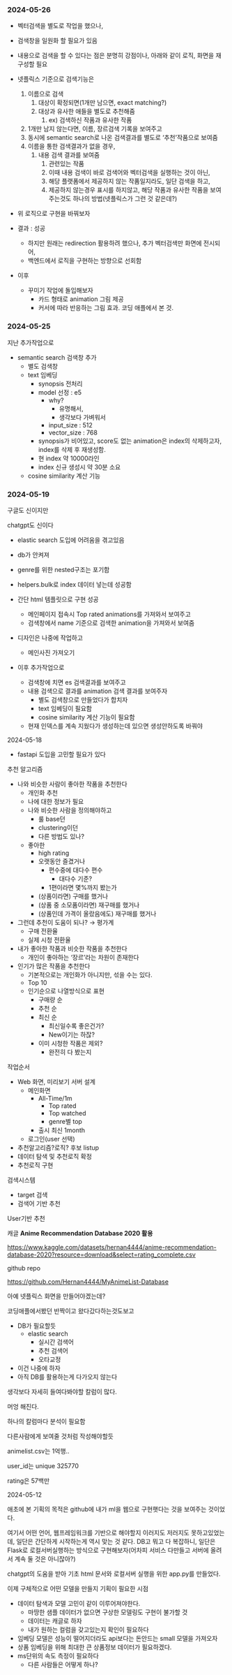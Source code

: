 ### 2024-05-26

- 벡터검색을 별도로 작업을 했으나,
- 검색창을 일원화 할 필요가 있음
- 내용으로 검색을 할 수 있다는 점은 분명히 강점이나, 아래와 같이 로직, 화면을 재구성할 필요

- 넷플릭스 기준으로 검색기능은
    1. 이름으로 검색
        1. 대상이 확정되면(1개만 남으면, exact matching?)
        2. 대상과 유사한 애들을 별도로 추천해줌
            1. ex) 검색하신 작품과 유사한 작품
    2. 1개만 남지 않는다면, 이름, 장르검색 기록을 보여주고
    3. 동시에 semantic search로 나온 검색결과를 별도로 ‘추천’작품으로 보여줌
    4. 이름을 통한 검색결과가 없을 경우,
        1. 내용 검색 결과를 보여줌
            1. 관련있는 작품
            2. 이때 내용 검색이 바로 검색어와 벡터검색을 실행하는 것이 아닌,
            3. 해당 플랫폼에서 제공하지 않는 작품일지라도, 일단 검색을 하고,
            4. 제공하지 않는경우 표시를 하지않고, 해당 작품과 유사한 작품을 보여주는것도 하나의 방법(넷플릭스가 그런 것 같은데?)
- 위 로직으로 구현을 바꿔보자
- 결과 : 성공
    - 하지만 원래는 redirection 활용하려 했으나, 추가 벡터검색만 화면에 전시되어,
    - 백엔드에서 로직을 구현하는 방향으로 선회함

- 이후
    - 꾸미기 작업에 돌입해보자
        - 카드 형태로 animation 그림 제공
        - 커서에 따라 반응하는 그림 효과. 코딩 애플에서 본 것.

### 2024-05-25

지난 추가작업으로

- semantic search 검색창 추가
    - 별도 검색창
    - text 임베딩
        - synopsis 전처리
        - model 선정 : e5
            - why?
                - 유명해서,
                - 생각보다 가벼워서
            - input_size : 512
            - vector_size : 768
        - synopsis가 비어있고, score도 없는 animation은 index의 삭제하고자, index를 삭제 후 재생성함.
        - 현 index 약 10000라인
        - index 신규 생성시 약 30분 소요
    - cosine similarity 계산 기능

### 2024-05-19

구글도 신이지만

chatgpt도 신이다

- elastic search 도입에 어려움을 겪고있음
- db가 안켜져

- genre를 위한 nested구조는 포기함
- helpers.bulk로 index 데이터 넣는데 성공함
- 간단 html 템플릿으로 구현 성공
    - 메인페이지 접속시 Top rated animations를 가져와서 보여주고
    - 검색창에서 name 기준으로 검색한 animation을 가져와서 보여줌

- 디자인은 나중에 작업하고
    - 메인사진 가져오기
- 이후 추가작업으로
    - 검색창에 치면 es 검색결과를 보여주고
    - 내용 검색으로 결과를 animation 검색 결과를 보여주자
        - 별도 검색창으로 만들었다가 합치자
        - text 임베딩이 필요함
        - cosine similarity 계산 기능이 필요함
    - 현재 인덱스를 계속 지웠다가 생성하는데 있으면 생성안하도록 바꿔야

2024-05-18

- fastapi 도입을 고민할 필요가 있다

추천 알고리즘

- 나와 비슷한 사람이 좋아한 작품을 추천한다
    - 개인화 추천
    - 나에 대한 정보가 필요
    - 나와 비슷한 사람을 정의해야하고
        - 룰 base던
        - clustering이던
        - 다른 방법도 있나?
    - 좋아한
        - high rating
        - 오랫동안 즐겼거나
            - 편수중에 대다수 편수
                - 대다수 기준?
            - 1편이라면 몇%까지 봤는가
        - (상품이라면) 구매를 했거나
        - (상품 중 소모품이라면) 재구매를 했거나
        - (상품인데 가격이 올랐음에도) 재구매를 했거나
- 그런데 추천이 도움이 되나? → 평가계
    - 구매 전환율
    - 실제 시청 전환율
- 내가 좋아한 작품과 비슷한 작품을 추천한다
    - 개인이 좋아하는 ‘장르’라는 차원이 존재한다
- 인기가 많은 작품을 추천한다
    - 기본적으로는 개인화가 아니지만, 섞을 수는 있다.
    - Top 10
    - 인기순으로 나열방식으로 표현
        - 구매량 순
        - 추천 순
        - 최신 순
            - 최신일수록 좋은건가?
            - New이기는 하잖?
        - 이미 시청한 작품은 제외?
            - 완전히 다 봤는지
            

작업순서

- Web 화면, 미리보기 서버 설계
    - 메인화면
        - All-Time/1m
            - Top rated
            - Top watched
            - genre별 top
        - 출시 최신 1month
    - 로그인(user 선택)
- 추천알고리즘?로직? 후보 listup
- 데이터 탐색 및 추천로직 확정
- 추천로직 구현

검색시스템

- target 검색
- 검색어 기반 추천

User기반 추천

캐글 **Anime Recommendation Database 2020 활용**

https://www.kaggle.com/datasets/hernan4444/anime-recommendation-database-2020?resource=download&select=rating_complete.csv

github repo

https://github.com/Hernan4444/MyAnimeList-Database

아예 넷플릭스 화면을 만들어야겠는데?

코딩애플에서봤던 반짝이고 왔다갔다하는것도보고

- DB가 필요할듯
    - elastic search
        - 실시간 검색어
        - 추천 검색어
        - 오타교정
- 이건 나중에 하자
- 아직 DB를 활용하는게 다가오지 않는다

생각보다 자세히 들여다봐야할 칼럼이 많다.

머엉 해진다.

하나의 칼럼마다 분석이 필요함

다른사람에게 보여줄 것처럼 작성해야할듯

animelist.csv는 1억행..

user_id는 unique 325770

rating은 57백만

2024-05-12

애초에 본 기획의 목적은 github에 내가 ml을 웹으로 구현햇다는 것을 보여주는 것이었다.

여기서 어떤 언어, 웹프레임워크를 기반으로 해야할지 이러지도 저러지도 못하고있었는데, 일단은 간단하게 시작하는게 역시 맞는 것 같다. DB고 뭐고 다 복잡하니, 일단은 Flask로 로컬서버실행하는 방식으로 구현해보자(어차피 서비스 다만들고 서버에 올려서 계속 둘 것은 아니잖아?)

chatgpt의 도움을 받아 기초 html 문서와 로컬서버 실행을 위한 app.py를 만들었다.

이제 구체적으로 어떤 모델을 만들지 기획이 필요한 시점

- 데이터 탐색과 모델 고민이 같이 이루어져야한다.
    - 마땅한 샘플 데이터가 없으면 구상한 모델링도 구현이 불가할 것
    - 데이터는 캐글로 하자
    - 내가 원하는 컬럼을 갖고있는지 확인이 필요하다
- 임베딩 모델은 성능이 떨어지더라도 api보다는 돈안드는 small 모델을 가져오자
- 상품 임베딩을 위해 최대한 큰 상품정보 데이터가 필요하겠다.
- ms단위의 속도 측정이 필요하다
    - 다른 사람들은 어떻게 하나?